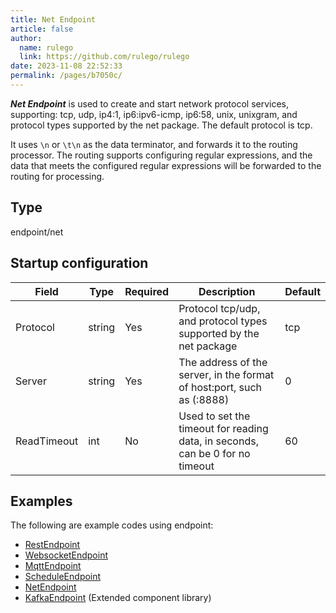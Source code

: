 ```yaml
---
title: Net Endpoint
article: false
author: 
  name: rulego
  link: https://github.com/rulego/rulego
date: 2023-11-08 22:52:33
permalink: /pages/b7050c/
---
```


***Net Endpoint*** is used to create and start network protocol services, supporting: tcp, udp, ip4:1, ip6:ipv6-icmp, ip6:58, unix, unixgram, and protocol types supported by the net package. The default protocol is tcp.

It uses `\n` or `\t\n` as the data terminator, and forwards it to the routing processor. The routing supports configuring regular expressions, and the data that meets the configured regular expressions will be forwarded to the routing for processing.

## Type

endpoint/net

## Startup configuration

| Field       | Type   | Required | Description                                                                   | Default |
|-------------|--------|----------|-------------------------------------------------------------------------------|---------|
| Protocol    | string | Yes      | Protocol tcp/udp, and protocol types supported by the net package             | tcp     |
| Server      | string | Yes      | The address of the server, in the format of host:port, such as (:8888)        | 0       |
| ReadTimeout | int    | No       | Used to set the timeout for reading data, in seconds, can be 0 for no timeout | 60      |

## Examples

The following are example codes using endpoint:
- [RestEndpoint](https://github.com/rulego/rulego/tree/main/examples/http_endpoint/http_endpoint.go)
- [WebsocketEndpoint](https://github.com/rulego/rulego/tree/main/endpoint/websocket/websocket_test.go)
- [MqttEndpoint](https://github.com/rulego/rulego/tree/main/endpoint/mqtt/mqtt_test.go)
- [ScheduleEndpoint](https://github.com/rulego/rulego/tree/main/endpoint/schedule/schedule_test.go)
- [NetEndpoint](https://github.com/rulego/rulego/tree/main/endpoint/net/net_test.go)
- [KafkaEndpoint](https://github.com/rulego/rulego-components/blob/main/endpoint/kafka/kafka_test.go) (Extended component library)